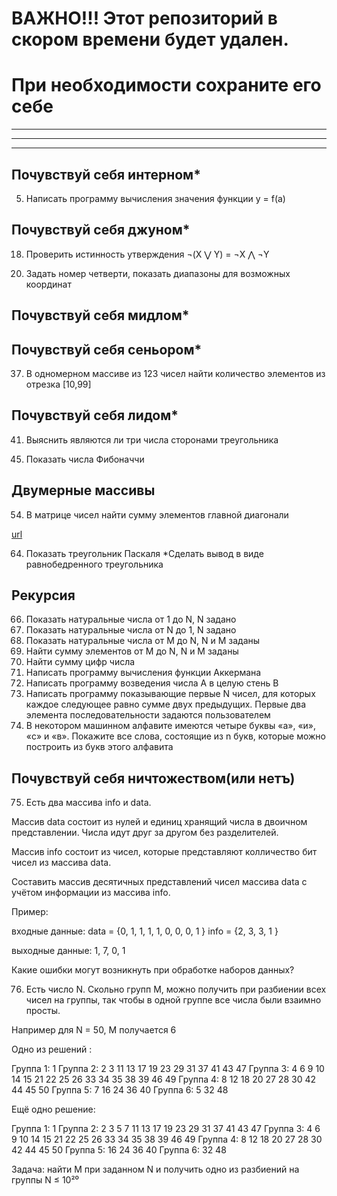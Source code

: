 # ВАЖНО!!! Этот репозиторий в скором времени будет удален.
# При необходимости сохраните его себе 

---
---
---


## Почувствуй себя интерном*
 <!-- 0. Вывести квадрат числа -->
 <!-- 1. По двум заданным числам проверять является ли первое квадратом второго -->
 <!-- 2. Даны два числа. Показать большее и меньшее число -->
 <!-- 3. По заданному номеру дня недели вывести его название -->
 <!-- 4. Найти максимальное из трех чисел -->
 5. Написать программу вычисления значения функции y = f(a)
 <!-- 6. Выяснить является ли число чётным -->
 <!-- 7. Показать числа от -N до N -->
 <!-- 8. Показать четные числа от 1 до N -->
 <!-- 9. Показать последнюю цифру трёхзначного числа -->
<!-- 10. Показать вторую цифру трёхзначного числа -->
<!-- 11. Дано число из отрезка [10, 99]. Показать наибольшую цифру числа -->
<!-- 12. Удалить вторую цифру трёхзначного числа -->
<!-- 13. Выяснить, кратно ли число заданному, если нет, вывести остаток. -->
<!-- 14. Найти третью цифру числа или сообщить, что её нет -->

## Почувствуй себя джуном*
<!-- 15. Дано число. Проверить кратно ли оно 7 и 23 -->
<!-- 16. Дано число обозначающее день недели. Выяснить является номер дня недели выходным  -->
<!-- 17. По двум заданным числам проверять является ли одно квадратом другого -->
18. Проверить истинность утверждения ¬(X ⋁ Y) = ¬X ⋀ ¬Y
<!-- 19. Определить номер четверти плоскости, в которой находится точка с координатами Х и У, причем X ≠ 0 и Y ≠ 0 -->
20. Задать номер четверти, показать диапазоны для возможных координат
<!-- 21. Программа проверяет пятизначное число на палиндромом. -->
<!-- 22. Найти расстояние между точками в пространстве 2D/3D -->

## Почувствуй себя мидлом*
<!-- 23. Показать таблицу квадратов чисел от 1 до N  -->
<!-- 24. Найти кубы чисел от 1 до N -->
<!-- 25. Найти сумму чисел от 1 до А -->
<!-- 26. Возведите число А в натуральную степень B используя цикл -->
<!-- 27. Определить количество цифр в числе -->
<!-- 28. Подсчитать сумму цифр в числе -->
<!-- 29. Написать программу вычисления произведения чисел от 1 до N -->
<!-- 30. Показать кубы чисел, заканчивающихся на четную цифру -->

## Почувствуй себя сеньором*
<!-- 31. Задать массив из 8 элементов и вывести их на экран  -->
<!-- 32. Задать массив из 8 элементов, заполненных нулями и единицами вывести их на экран  -->
<!-- 33. Задать массив из 12 элементов, заполненных числами из [0,9]. Найти сумму положительных/отрицательных элементов массива -->
<!-- 34. Написать программу замену элементов массива на противоположные -->
<!-- 35. Определить, присутствует ли в заданном массиве, некоторое число  -->
<!-- 36. Задать массив, заполнить случайными положительными трёхзначными числами. Показать количество нечетных\четных чисел -->
37. В одномерном массиве из 123 чисел найти количество элементов из отрезка [10,99]
<!-- 38. Найти сумму чисел одномерного массива стоящих на нечетной позиции -->
<!-- 39. Найти произведение пар чисел в одномерном массиве. Парой считаем первый и последний элемент, второй и предпоследний и т.д. -->
<!-- 40. В Указанном массиве вещественных чисел найдите разницу между максимальным и минимальным элементом -->

## Почувствуй себя лидом*
41. Выяснить являются ли три числа сторонами треугольника 
<!-- 42. Определить сколько чисел больше 0 введено с клавиатуры -->
<!-- 43. Написать программу преобразования десятичного числа в двоичное -->
<!-- 44. Найти точку пересечения двух прямых заданных уравнением y = k1 * x + b1, y = k2 * x + b2, b1 k1 и b2 и k2 заданы -->
45. Показать числа Фибоначчи
<!-- 46. Написать программу масштабирования фигуры

Тут для тех кто далеко улетел, чтобы задавались вершины фигуры списком (одной строкой)
например: "(0,0) (2,0) (2,2) (0,2)"
коэффициент масштабирования k задавался отдельно - 2 или 4 или 0.5
В результате показать координаты, которые получатся.
при k = 2 получаем "(0,0) (4,0) (4,4) (0,4)" -->

<!-- 47. Написать программу копирования массива -->

## Двумерные массивы
<!-- 48. Показать двумерный массив размером m×n заполненный целыми числами -->
<!-- 49. Показать двумерный массив размером m×n заполненный вещественными числами -->
<!-- 50. В двумерном массиве n×k заменить четные элементы на противоположные -->
<!-- 51. Задать двумерный массив следующим правилом: Aₘₙ = m+n -->
<!-- 52. В двумерном массиве заменить элементы, у которых оба индекса чётные на их квадраты -->
<!-- 53. В двумерном массиве показать позиции числа, заданного пользователем или указать, что такого элемента нет -->
54. В матрице чисел найти сумму элементов главной диагонали
<!-- 55. Дан целочисленный массив. Найти среднее арифметическое каждого из столбцов. -->
<!-- 56. Написать программу, которая обменивает элементы первой строки и последней строки -->
<!-- 57. Написать программу, упорядочивания по убыванию элементы каждой строки двумерной массива. -->
<!-- 58. Написать программу, которая в двумерном массиве заменяет строки на столбцы или сообщить, что это невозможно (в случае, если матрица не квадратная). -->
<!-- 59. В прямоугольной матрице найти строку с наименьшей суммой элементов. -->
<!-- 60. Составить частотный словарь элементов двумерного массива -->

<!-- Частотный словарь содержит информацию о том, сколько раз встречается элемент входных данных.

Пример: 
Есть набор данных 

{ 1, 9, 9, 0, 2, 8, 0, 9 }

частотный массив может быть представлен так:

0 встречается 2 раза
1 встречается 1 раз
2 встречается 1 раз
8 встречается 1 раз
9 встречается 3 раза

Если набор данных - таблица

1, 2, 3
4, 6, 1 -->
<!-- 2, 1, 6

на выходе ожидаем получить

1 встречается 3 раза
2 встречается 2 раз
3 встречается 1 раз
4 встречается 1 раз
6 встречается 2 раза

Пример частотного массива для текстовых данных:
Входные данные:

_Частотный анализ – это один из методов криптоанализа, основывающийся на предположении о существовании нетривиального статистического распределения отдельных символов и их последовательностей как в открытом тексте, так и шифрованном тексте, которое с точностью до замены символов будет сохраняться в процессе шифрования и дешифрования._

Частотный анализ может выглядеть так

Символ пробел/space встречается 41 раз. Частота 12.28%
Символ о встречается 38 раз.  Частота 11.38%
Символ и встречается 26 раз.  Частота 7.78%
Символ т встречается 25 раз.  Частота 7.49%
Символ е встречается 23 раза. Частота 6.89%
Символ с встречается 21 раз.  Частота 6.29%
Символ н встречается 20 раз.  Частота 5.99%
Символ а встречается 20 раз.  Частота 5.99%
Символ в встречается 16 раз.  Частота 4.79%
Символ р встречается 12 раз.  Частота 3.59%
Символ л встречается 10 раз.  Частота 2.99%
Символ к встречается 9 раз.   Частота 2.69%
Символ д встречается 9 раз.   Частота 2.69%
Символ п встречается 6 раз.   Частота 1.80%
Символ я встречается 6 раз.   Частота 1.80%
Символ м встречается 6 раз.   Частота 1.80%
Символ ь встречается 5 раз.   Частота 1.50%
Символ ы встречается 5 раз.   Частота 1.50%
Символ з встречается 4 раза.  Частота 1.20%
Символ х встречается 3 раза.  Частота 0.90%
Символ ш встречается 3 раза.  Частота 0.90%
Символ ф встречается 3 раза.  Частота 0.90%
Символ ч встречается 3 раза.  Частота 0.90%
Символ й встречается 3 раза.  Частота 0.90%
Символ , встречается 3 раза.  Частота 0.90%
Символ щ встречается 2 раза.  Частота 0.60%
Символ ю встречается 2 раза.  Частота 0.60%
Символ у встречается 2 раза.  Частота 0.60%
Символ г встречается 2 раза.  Частота 0.60%
Символ ж встречается 1 раз.   Частота 0.30%
Символ э встречается 1 раз.   Частота 0.30%
Символ – встречается 1 раз.   Частота 0.30%
Символ б встречается 1 раз.   Частота 0.30%
Символ ц встречается 1 раз.   Частота 0.30%
Символ . встречается 1 раз.   Частота 0.30% -->

[url](https://abakbot.ru/online-5/97-freq-letter "источник")

<!-- 61. Найти произведение двух матриц -->
<!-- 62. В двумерном массиве целых чисел. Удалить строку и столбец, на пересечении которых расположен наименьший элемент. -->
<!-- 63. Сформировать трехмерный массив не повторяющимися двузначными числами показать его построчно на экран выводя индексы соответствующего элемента -->
64. Показать треугольник Паскаля
*Сделать вывод в виде равнобедренного треугольника
<!-- 65. Спирально заполнить двумерный массив: -->

  <!-- 1  2  3  4
 12 13 14  5
 11 16 15  6
 10  9  8  7  -->

## Рекурсия
66. Показать натуральные числа от 1 до N, N задано
67. Показать натуральные числа от N до 1, N задано
68. Показать натуральные числа от M до N, N и M заданы
69. Найти сумму элементов от M до N, N и M заданы
70. Найти сумму цифр числа
71. Написать программу вычисления функции Аккермана
72. Написать программу возведения числа А в целую стень B
73. Написать программу показывающие первые N чисел, для которых каждое следующее равно сумме двух предыдущих. Первые два элемента последовательности задаются пользователем
74. В некотором машинном алфавите имеются четыре буквы «а», «и», «с» и «в». Покажите все слова, состоящие из n букв, которые можно построить из букв этого алфавита

## Почувствуй себя ничтожеством(или нетъ)
75. Есть два массива info и data. 

Массив data состоит из нулей и единиц хранящий числа в двоичном представлении. Числа идут друг за другом без разделителей. 

Массив info состоит из чисел, которые представляют колличество бит чисел из массива data.

Составить массив десятичных представлений чисел массива data с учётом информации из массива info. 

Пример:

входные данные:
data = {0, 1, 1, 1, 1, 0, 0, 0, 1 }
info = {2, 3, 3, 1 }

выходные данные:
1, 7, 0, 1


Какие ошибки могут возникнуть при обработке наборов данных?

76. Есть число N. Скольно групп M, можно получить при разбиении всех чисел на группы, так чтобы в одной группе все числа были взаимно просты.

Например для N = 50, M получается 6 

Одно из решений :

Группа 1: 1 
Группа 2: 2 3 11 13 17 19 23 29 31 37 41 43 47 
Группа 3: 4 6 9 10 14 15 21 22 25 26 33 34 35 38 39 46 49 
Группа 4: 8 12 18 20 27 28 30 42 44 45 50 
Группа 5: 7 16 24 36 40 
Группа 6: 5 32 48

Ещё одно решение:


Группа 1: 1 
Группа 2: 2 3 5 7 11 13 17 19 23 29 31 37 41 43 47 
Группа 3: 4 6 9 10 14 15 21 22 25 26 33 34 35 38 39 46 49 
Группа 4: 8 12 18 20 27 28 30 42 44 45 50 
Группа 5: 16 24 36 40 
Группа 6: 32 48


Задача: найти M при заданном N и получить одно из разбиений на группы
N ≤ 10²⁰
